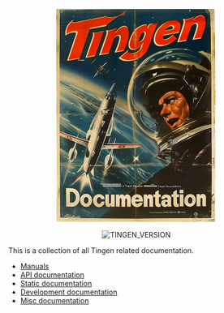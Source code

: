 <!-- u250430 -->

<div align="center">

  ![logo](.github/image/logo/TingenDocumentation_logo_320x420.png)

  ![TINGEN_VERSION](https://img.shields.io/badge/TINGEN%2025.5-white?style=for-the-badge)

</div>

This is a collection of all Tingen related documentation.

* [Manuals](./docs/manual/)
* [API documentation](./docs/api/)
* [Static documentation](./docs/static/)
* [Development documentation](./docs/development/)
* [Misc documentation](./docs/misc)